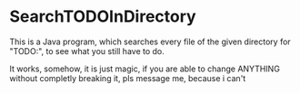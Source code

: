# SearchTODOInDirectory
This is a Java program, which searches every file of the given directory for "TODO:", to see what you still have to do.

It works, somehow, it is just magic, if you are able to change ANYTHING without completly breaking it, pls message me, because i can't
